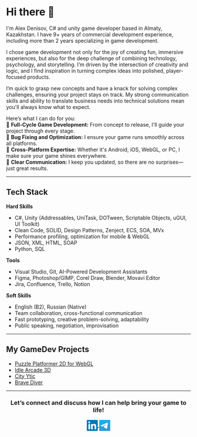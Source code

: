# Hi there 👋

I'm Alex Denisov, C# and unity game developer based in Almaty, Kazakhstan.
I have 9+ years of commercial development experience, including more than 2 years specializing in game development.

I chose game development not only for the joy of creating fun, immersive experiences, but also for the deep challenge of combining technology, psychology, and storytelling. I’m driven by the intersection of creativity and logic, and I find inspiration in turning complex ideas into polished, player-focused products.

I’m quick to grasp new concepts and have a knack for solving complex challenges, ensuring your project stays on track. My strong communication skills and ability to translate business needs into technical solutions mean you'll always know what to expect.

Here’s what I can do for you:  
🔹 **Full-Cycle Game Development:** From concept to release, I'll guide your project through every stage.  
🔹 **Bug Fixing and Optimization:** I ensure your game runs smoothly across all platforms.  
🔹 **Cross-Platform Expertise:** Whether it's Android, iOS, WebGL, or PC, I make sure your game shines everywhere.  
🔹 **Clear Communication:** I keep you updated, so there are no surprises—just great results.  

---

## Tech Stack

**Hard Skills**  
- C#, Unity (Addressables, UniTask, DOTween, Scriptable Objects, uGUI, UI Toolkit)  
- Clean Code, SOLID, Design Patterns, Zenject, ECS, SOA, MVx  
- Performance profiling, optimization for mobile & WebGL  
- JSON, XML, HTML, SOAP  
- Python, SQL  

**Tools**  
- Visual Studio, Git, AI-Powered Development Assistants  
- Figma, Photoshop/GIMP, Corel Draw, Blender, Movavi Editor  
- Jira, Confluence, Trello, Notion  

**Soft Skills**  
- English (B2), Russian (Native)  
- Team collaboration, cross-functional communication  
- Fast prototyping, creative problem-solving, adaptability  
- Public speaking, negotiation, improvisation  

---

## My GameDev Projects

- [Puzzle Platformer 2D for WebGL](https://github.com/AlesandroDenisov/AlesandroDenisov/blob/master/2d-puzzle-platformer.md)  
- [Idle Arcade 3D](https://github.com/AlesandroDenisov/IdlePrototype)  
- [City Ytic](https://)  
- [Brave Diver](https://)  

---

<div align="center">
<h3 align="center">Let’s connect and discuss how I can help bring your game to life!</h3>
</div>

<p align="center">
	<a href="https://linkedin.com/in/alexander-denisov-gamedev" target="blank">
		<img align="center" width="30px" alt="Alex's LinkedIn" src="/images/linkedin-icon.svg?raw=true"/>
	</a>
	<a href="https://t.me/alesandro_d" target="blank">
		<img align="center" width="30px" alt="Alex's Telegram" src="/images/telegram-icon.png"/>
	</a>
</p>
